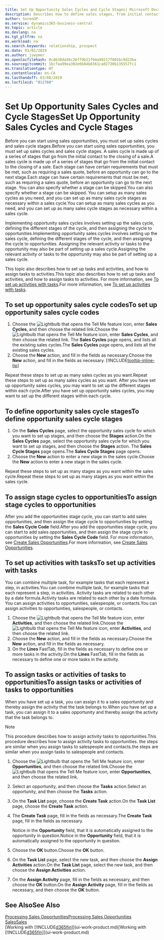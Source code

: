 ```yaml
---
title: Set Up Opportunity Sales Cycles and Cycle Stages| Microsoft Docs
description: Describes how to define sales stages, from initial contact to closing, to create a sales cycle and assign it to opportunities in Business Central.
author: SorenGP
ms.service: dynamics365-business-central
ms.topic: article
ms.devlang: na
ms.tgt_pltfrm: na
ms.workload: na
ms.search.keywords: relationship, prospect
ms.date: 03/01/2019
ms.author: jswymer
ms.openlocfilehash: 0cd630da56c26ff9b21f94a99217f801bc9d23ba
ms.sourcegitcommit: 1bcfaa99ea302e6b84b8361ca02730b135557fc1
ms.translationtype: HT
ms.contentlocale: en-CA
ms.lasthandoff: 03/08/2019
ms.locfileid: "812760"
---
```

# <a name="set-up-opportunity-sales-cycles-and-cycle-stages"></a><span data-ttu-id="10f55-103">Set Up Opportunity Sales Cycles and Cycle Stages</span><span class="sxs-lookup"><span data-stu-id="10f55-103">Set Up Opportunity Sales Cycles and Cycle Stages</span></span>
<span data-ttu-id="10f55-104">Before you can start using sales opportunities, you must set up sales cycles and sales cycle stages.</span><span class="sxs-lookup"><span data-stu-id="10f55-104">Before you can start using sales opportunities, you must set up sales cycles and sales cycle stages.</span></span> <span data-ttu-id="10f55-105">A sales cycle is made up of a series of stages that go from the initial contact to the closing of a sale.</span><span class="sxs-lookup"><span data-stu-id="10f55-105">A sales cycle is made up of a series of stages that go from the initial contact to the closing of a sale.</span></span> <span data-ttu-id="10f55-106">Each stage can have certain requirements that must be met, such as requiring a sales quote, before an opportunity can go to the next stage.</span><span class="sxs-lookup"><span data-stu-id="10f55-106">Each stage can have certain requirements that must be met, such as requiring a sales quote, before an opportunity can go to the next stage.</span></span> <span data-ttu-id="10f55-107">You can also specify whether a stage can be skipped.</span><span class="sxs-lookup"><span data-stu-id="10f55-107">You can also specify whether a stage can be skipped.</span></span> <span data-ttu-id="10f55-108">You can setup as many sales cycles as you need, and you can set up as many sales cycle stages as necessary within a sales cycle.</span><span class="sxs-lookup"><span data-stu-id="10f55-108">You can setup as many sales cycles as you need, and you can set up as many sales cycle stages as necessary within a sales cycle.</span></span>

<span data-ttu-id="10f55-109">Implementing opportunity sales cycles involves setting up the sales cycle, defining the different stages of the cycle, and then assigning the cycle to opportunities.</span><span class="sxs-lookup"><span data-stu-id="10f55-109">Implementing opportunity sales cycles involves setting up the sales cycle, defining the different stages of the cycle, and then assigning the cycle to opportunities.</span></span> <span data-ttu-id="10f55-110">Assigning the relevant activity or tasks to the opportunity may also be part of setting up a sales cycle.</span><span class="sxs-lookup"><span data-stu-id="10f55-110">Assigning the relevant activity or tasks to the opportunity may also be part of setting up a sales cycle.</span></span>

<span data-ttu-id="10f55-111">This topic also describes how to set up tasks and activities, and how to assign tasks to activities.</span><span class="sxs-lookup"><span data-stu-id="10f55-111">This topic also describes how to set up tasks and activities, and how to assign tasks to activities.</span></span> <span data-ttu-id="10f55-112">For more information, see [To set up activities with tasks](marketing-how-setup-opportunity-sales-cycles-stages.md#to-set-up-activities-with-tasks).</span><span class="sxs-lookup"><span data-stu-id="10f55-112">For more information, see [To set up activities with tasks](marketing-how-setup-opportunity-sales-cycles-stages.md#to-set-up-activities-with-tasks).</span></span>

## <a name="to-set-up-opportunity-sales-cycle-codes"></a><span data-ttu-id="10f55-113">To set up opportunity sales cycle codes</span><span class="sxs-lookup"><span data-stu-id="10f55-113">To set up opportunity sales cycle codes</span></span>
1. <span data-ttu-id="10f55-114">Choose the ![Lightbulb that opens the Tell Me feature](media/ui-search/search_small.png "Tell me what you want to do") icon, enter **Sales Cycles**, and then choose the related link.</span><span class="sxs-lookup"><span data-stu-id="10f55-114">Choose the ![Lightbulb that opens the Tell Me feature](media/ui-search/search_small.png "Tell me what you want to do") icon, enter **Sales Cycles**, and then choose the related link.</span></span> <span data-ttu-id="10f55-115">The **Sales Cycles** page opens, and lists all the existing sales cycles.</span><span class="sxs-lookup"><span data-stu-id="10f55-115">The **Sales Cycles** page opens, and lists all the existing sales cycles.</span></span>
2. <span data-ttu-id="10f55-116">Choose the **New** action, and fill in the fields as necessary.</span><span class="sxs-lookup"><span data-stu-id="10f55-116">Choose the **New** action, and fill in the fields as necessary.</span></span> [!INCLUDE[tooltip-inline-tip](includes/tooltip-inline-tip_md.md)]

<span data-ttu-id="10f55-117">Repeat these steps to set up as many sales cycles as you want.</span><span class="sxs-lookup"><span data-stu-id="10f55-117">Repeat these steps to set up as many sales cycles as you want.</span></span> <span data-ttu-id="10f55-118">After you have set up opportunity sales cycles, you may want to set up the different stages within each cycle.</span><span class="sxs-lookup"><span data-stu-id="10f55-118">After you have set up opportunity sales cycles, you may want to set up the different stages within each cycle.</span></span>

## <a name="to-define-opportunity-sales-cycle-stages"></a><span data-ttu-id="10f55-119">To define opportunity sales cycle stages</span><span class="sxs-lookup"><span data-stu-id="10f55-119">To define opportunity sales cycle stages</span></span>
1. <span data-ttu-id="10f55-120">On the **Sales Cycles** page, select the opportunity sales cycle for which you want to set up stages, and then choose the **Stages** action.</span><span class="sxs-lookup"><span data-stu-id="10f55-120">On the **Sales Cycles** page, select the opportunity sales cycle for which you want to set up stages, and then choose the **Stages** action.</span></span> <span data-ttu-id="10f55-121">The **Sales Cycle Stages** page opens.</span><span class="sxs-lookup"><span data-stu-id="10f55-121">The **Sales Cycle Stages** page opens.</span></span>
2. <span data-ttu-id="10f55-122">Choose the **New** action to enter a new stage in the sales cycle.</span><span class="sxs-lookup"><span data-stu-id="10f55-122">Choose the **New** action to enter a new stage in the sales cycle.</span></span>

<span data-ttu-id="10f55-123">Repeat these steps to set up as many stages as you want within the sales cycle.</span><span class="sxs-lookup"><span data-stu-id="10f55-123">Repeat these steps to set up as many stages as you want within the sales cycle.</span></span>

## <a name="to-assign-stage-cycles-to-opportunities"></a><span data-ttu-id="10f55-124">To assign stage cycles to opportunities</span><span class="sxs-lookup"><span data-stu-id="10f55-124">To assign stage cycles to opportunities</span></span>
<span data-ttu-id="10f55-125">After you add the opportunities stage cycle, you can start to add sales opportunities, and then assign the stage cycle to opportunities by setting the **Sales Cycle Code** field.</span><span class="sxs-lookup"><span data-stu-id="10f55-125">After you add the opportunities stage cycle, you can start to add sales opportunities, and then assign the stage cycle to opportunities by setting the **Sales Cycle Code** field.</span></span> <span data-ttu-id="10f55-126">For more information, see [Create Sales Opportunities](marketing-how-create-opportunities.md).</span><span class="sxs-lookup"><span data-stu-id="10f55-126">For more information, see [Create Sales Opportunities](marketing-how-create-opportunities.md).</span></span>

## <a name="to-set-up-activities-with-tasks"></a><span data-ttu-id="10f55-127">To set up activities with tasks</span><span class="sxs-lookup"><span data-stu-id="10f55-127">To set up activities with tasks</span></span>
<span data-ttu-id="10f55-128">You can combine multiple task, for example tasks that each represent a step, in activities.</span><span class="sxs-lookup"><span data-stu-id="10f55-128">You can combine multiple task, for example tasks that each represent a step, in activities.</span></span> <span data-ttu-id="10f55-129">Activity tasks are related to each other by a date formula.</span><span class="sxs-lookup"><span data-stu-id="10f55-129">Activity tasks are related to each other by a date formula.</span></span> <span data-ttu-id="10f55-130">You can assign activities to opportunities, salespeople, or contacts.</span><span class="sxs-lookup"><span data-stu-id="10f55-130">You can assign activities to opportunities, salespeople, or contacts.</span></span>

1. <span data-ttu-id="10f55-131">Choose the ![Lightbulb that opens the Tell Me feature](media/ui-search/search_small.png "Tell me what you want to do") icon, enter **Activities**, and then choose the related link.</span><span class="sxs-lookup"><span data-stu-id="10f55-131">Choose the ![Lightbulb that opens the Tell Me feature](media/ui-search/search_small.png "Tell me what you want to do") icon, enter **Activities**, and then choose the related link.</span></span>
2. <span data-ttu-id="10f55-132">Choose the **New** action, and fill in the fields as necessary.</span><span class="sxs-lookup"><span data-stu-id="10f55-132">Choose the **New** action, and fill in the fields as necessary.</span></span>
3. <span data-ttu-id="10f55-133">On the **Lines** FastTab, fill in the fields as necessary to define one or more tasks in the activity.</span><span class="sxs-lookup"><span data-stu-id="10f55-133">On the **Lines** FastTab, fill in the fields as necessary to define one or more tasks in the activity.</span></span>

## <a name="to-assign-tasks-or-activities-of-tasks-to-opportunities"></a><span data-ttu-id="10f55-134">To assign tasks or activities of tasks to opportunities</span><span class="sxs-lookup"><span data-stu-id="10f55-134">To assign tasks or activities of tasks to opportunities</span></span>
<span data-ttu-id="10f55-135">When you have set up a task, you can assign it to a sales opportunity and thereby assign the activity that the task belongs to.</span><span class="sxs-lookup"><span data-stu-id="10f55-135">When you have set up a task, you can assign it to a sales opportunity and thereby assign the activity that the task belongs to.</span></span>

> [!NOTE]  
>   <span data-ttu-id="10f55-136">This procedure describes how to assign activity tasks to opportunities.</span><span class="sxs-lookup"><span data-stu-id="10f55-136">This procedure describes how to assign activity tasks to opportunities.</span></span> <span data-ttu-id="10f55-137">the steps are similar when you assign tasks to salespeople and contacts.</span><span class="sxs-lookup"><span data-stu-id="10f55-137">the steps are similar when you assign tasks to salespeople and contacts.</span></span>

1. <span data-ttu-id="10f55-138">Choose the ![Lightbulb that opens the Tell Me feature](media/ui-search/search_small.png "Tell me what you want to do") icon, enter **Opportunities**, and then choose the related link.</span><span class="sxs-lookup"><span data-stu-id="10f55-138">Choose the ![Lightbulb that opens the Tell Me feature](media/ui-search/search_small.png "Tell me what you want to do") icon, enter **Opportunities**, and then choose the related link.</span></span>
2. <span data-ttu-id="10f55-139">Select an opportunity, and then choose the **Tasks** action.</span><span class="sxs-lookup"><span data-stu-id="10f55-139">Select an opportunity, and then choose the **Tasks** action.</span></span>
3. <span data-ttu-id="10f55-140">On the **Task List** page, choose the **Create Task** action.</span><span class="sxs-lookup"><span data-stu-id="10f55-140">On the **Task List** page, choose the **Create Task** action.</span></span>
4.  <span data-ttu-id="10f55-141">The **Create Task** page, fill in the fields as necessary.</span><span class="sxs-lookup"><span data-stu-id="10f55-141">The **Create Task** page, fill in the fields as necessary.</span></span>

    <span data-ttu-id="10f55-142">Notice in the **Opportunity** field, that it is automatically assigned to the opportunity in question.</span><span class="sxs-lookup"><span data-stu-id="10f55-142">Notice in the **Opportunity** field, that it is automatically assigned to the opportunity in question.</span></span>
5. <span data-ttu-id="10f55-143">Choose the **OK** button.</span><span class="sxs-lookup"><span data-stu-id="10f55-143">Choose the **OK** button.</span></span>
6. <span data-ttu-id="10f55-144">On the **Task List** page, select the new task, and then choose the **Assign Activities** action.</span><span class="sxs-lookup"><span data-stu-id="10f55-144">On the **Task List** page, select the new task, and then choose the **Assign Activities** action.</span></span>
7. <span data-ttu-id="10f55-145">On the **Assign Activity** page, fill in the fields as necessary, and then choose the **OK** button.</span><span class="sxs-lookup"><span data-stu-id="10f55-145">On the **Assign Activity** page, fill in the fields as necessary, and then choose the **OK** button.</span></span>

## <a name="see-also"></a><span data-ttu-id="10f55-146">See Also</span><span class="sxs-lookup"><span data-stu-id="10f55-146">See Also</span></span>
[<span data-ttu-id="10f55-147">Processing Sales Opportunities</span><span class="sxs-lookup"><span data-stu-id="10f55-147">Processing Sales Opportunities</span></span>](marketing-processing-sales-opportunities.md)  
[<span data-ttu-id="10f55-148">Sales</span><span class="sxs-lookup"><span data-stu-id="10f55-148">Sales</span></span>](sales-manage-sales.md)  
<span data-ttu-id="10f55-149">[Working with [!INCLUDE[d365fin](includes/d365fin_md.md)]](ui-work-product.md)</span><span class="sxs-lookup"><span data-stu-id="10f55-149">[Working with [!INCLUDE[d365fin](includes/d365fin_md.md)]](ui-work-product.md)</span></span>
